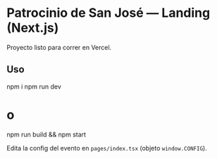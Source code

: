 # Patrocinio de San José — Landing (Next.js)
Proyecto listo para correr en Vercel.

## Uso
npm i
npm run dev
# o
npm run build && npm start

Edita la config del evento en `pages/index.tsx` (objeto `window.CONFIG`).
